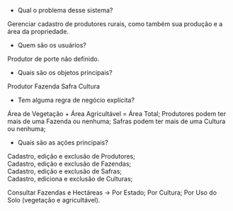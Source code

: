 - Qual o problema desse sistema?

Gerenciar cadastro de produtores rurais, como também sua produção e a área da propriedade.

- Quem são os usuários?

Produtor de porte não definido. 

- Quais são os objetos principais?

Produtor
Fazenda
Safra
Cultura

- Tem alguma regra de negócio explícita?

Área de Vegetação + Área Agricultável = Área Total;
Produtores podem ter mais de uma Fazenda ou nenhuma;
Safras podem ter mais de uma Cultura ou nenhuma;

- Quais são as ações principais?

Cadastro, edição e exclusão de Produtores;  
Cadastro, edição e exclusão de Fazendas;  
Cadastro, edição e exclusão de Safras;  
Cadastro, ediciona e exclusão de Culturas;

Consultar Fazendas e Hectáreas -> Por Estado; Por Cultura; Por Uso do Solo (vegetação e agricultável).